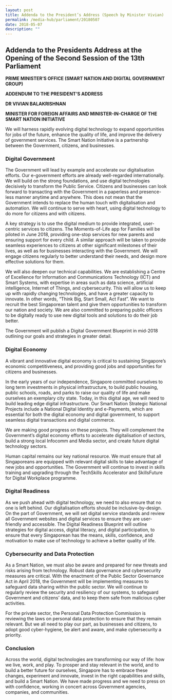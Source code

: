 ```yaml
---
layout: post
title: Addenda to the President’s Address (Speech by Minister Vivian)
permalink: /media-hub/parliament/20180507
date: 2018-05-07
description: ""
---
```


## Addenda to the Presidents Address at the Opening of the Second Session of the 13th Parliament

**PRIME MINISTER’S OFFICE (SMART NATION AND DIGITAL GOVERNMENT GROUP)**

**ADDENDUM TO THE PRESIDENT’S ADDRESS**

**DR VIVIAN BALAKRISHNAN**

**MINISTER FOR FOREIGN AFFAIRS AND MINISTER-IN-CHARGE OF THE SMART NATION INITIATIVE**

We will harness rapidly evolving digital technology to expand opportunities for jobs of the future, enhance the quality of life, and improve the delivery of government services. The Smart Nation Initiative is a partnership between the Government, citizens, and businesses.

### Digital Government

The Government will lead by example and accelerate our digitalisation efforts. Our e-government efforts are already well-regarded internationally. We will build on the strong foundations, and use digital technologies decisively to transform the Public Service. Citizens and businesses can look forward to transacting with the Government in a paperless and presence-less manner anytime and anywhere. This does not mean that the Government intends to replace the human touch with digitalisation and automation. We will continue to serve with heart, using digital technology to do more for citizens and with citizens.

A key strategy is to use the digital medium to provide integrated, user-centric services to citizens. The Moments-of-Life app for Families will be piloted in June 2018, providing one-stop services for new parents and ensuring support for every child. A similar approach will be taken to provide seamless experiences to citizens at other significant milestones of their lives, as well as for businesses interacting with the Government. We will engage citizens regularly to better understand their needs, and design more effective solutions for them.

We will also deepen our technical capabilities. We are establishing a Centre of Excellence for Information and Communications Technology (ICT) and Smart Systems, with expertise in areas such as data science, artificial intelligence, Internet of Things, and cybersecurity. This will allow us to keep up with rapidly changing technologies, and have a greater capacity to innovate. In other words, “Think Big, Start Small, Act Fast”. We want to recruit the best Singaporean talent and give them opportunities to transform our nation and society. We are also committed to preparing public officers to be digitally ready to use new digital tools and solutions to do their job better.

The Government will publish a Digital Government Blueprint in mid-2018 outlining our goals and strategies in greater detail.

### Digital Economy

A vibrant and innovative digital economy is critical to sustaining Singapore’s economic competitiveness, and providing good jobs and opportunities for citizens and businesses.

In the early years of our independence, Singapore committed ourselves to long term investments in physical infrastructure, to build public housing, public schools, roads, and parks to raise our quality of life and make ourselves an exemplary city state. Today, in this digital age, we will need to build leading edge digital infrastructure. Our Smart Nation Strategic National Projects include a National Digital Identity and e-Payments, which are essential for both the digital economy and digital government, to support seamless digital transactions and digital commerce.

We are making good progress on these projects. They will complement the Government’s digital economy efforts to accelerate digitalisation of sectors, build a strong local Infocomm and Media sector, and create future digital technology sectors.

Human capital remains our key national resource. We must ensure that all Singaporeans are equipped with relevant digital skills to take advantage of new jobs and opportunities. The Government will continue to invest in skills training and upgrading through the TechSkills Accelerator and SkillsFuture for Digital Workplace programme.

### Digital Readiness

As we push ahead with digital technology, we need to also ensure that no one is left behind. Our digitalisation efforts should be inclusive-by-design. On the part of Government, we will set digital service standards and review all Government websites and digital services to ensure they are user-friendly and accessible. The Digital Readiness Blueprint will outline strategies for digital access, digital literacy, and digital participation, to ensure that every Singaporean has the means, skills, confidence, and motivation to make use of technology to achieve a better quality of life.

### Cybersecurity and Data Protection

As a Smart Nation, we must also be aware and prepared for new threats and risks arising from technology. Robust data governance and cybersecurity measures are critical. With the enactment of the Public Sector Governance Act in April 2018, the Government will be implementing measures to safeguard data sharing within the public sector. We will continue to regularly review the security and resiliency of our systems, to safeguard Government and citizens’ data, and to keep them safe from malicious cyber activities.

For the private sector, the Personal Data Protection Commission is reviewing the laws on personal data protection to ensure that they remain relevant. But we all need to play our part, as businesses and citizens, to adopt good cyber-hygiene, be alert and aware, and make cybersecurity a priority.

### Conclusion

Across the world, digital technologies are transforming our way of life: how we live, work, and play. To prosper and stay relevant in the world, and to build a better future for ourselves, Singapore has to embrace these changes, experiment and innovate, invest in the right capabilities and skills, and build a Smart Nation. We have made progress and we need to press on with confidence, working in concert across Government agencies, companies, and communities.